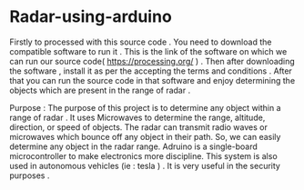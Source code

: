 # Radar-using-arduino

Firstly to processed with this source code .
You need to download the compatible software to run it .
This is the link of the software on which we can run our source code( https://processing.org/ ) .
Then after downloading the software , install it as per the accepting the terms and conditions . 
After that you can run the source code in that software and enjoy determining the objects which are present in the range of radar .

Purpose : The purpose of this project is to determine any object within a range of radar . It uses Microwaves to determine the range, altitude, direction, or speed of objects. The radar can transmit radio waves or microwaves which bounce off any object in their path. So, we can easily determine any object in the radar range. Adruino is a single-board microcontroller to make electronics more discipline. This system is also used in autonomous vehicles (ie : tesla ) . It is very useful in the security purposes .
